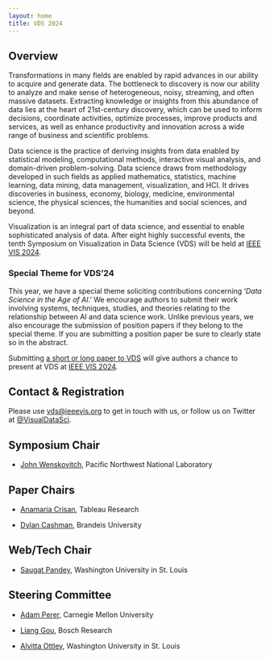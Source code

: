 ```yaml
---
layout: home
title: VDS 2024
---
```


## Overview

Transformations in many fields are enabled by rapid advances in our ability to acquire and generate data. The bottleneck to discovery is now our ability to analyze and make sense of heterogeneous, noisy, streaming, and often massive datasets. Extracting knowledge or insights from this abundance of data lies at the heart of 21st-century discovery, which can be used to inform decisions, coordinate activities, optimize processes, improve products and services, as well as enhance productivity and innovation across a wide range of business and scientific problems.

Data science is the practice of deriving insights from data enabled by statistical modeling, computational methods, interactive visual analysis, and domain-driven problem-solving. Data science draws from methodology developed in such fields as applied mathematics, statistics, machine learning, data mining, data management, visualization, and HCI. It drives discoveries in business, economy, biology, medicine, environmental science, the physical sciences, the humanities and social sciences, and beyond.

Visualization is an integral part of data science, and essential to enable sophisticated analysis of data. After eight highly successful events, the tenth Symposium on Visualization in Data Science (VDS) will be held at [IEEE VIS 2024](https://ieeevis.org/year/2024/welcome). 

### Special Theme for VDS’24
This year, we have a special theme soliciting contributions concerning ‘*Data Science in the Age of AI*.’  We encourage authors to submit their work involving systems, techniques, studies, and theories relating to the relationship between AI and data science work. Unlike previous years, we also encourage the submission of position papers if they belong to the special theme. If you are submitting a position paper be sure to clearly state so in the abstract.

Submitting [a short or long paper to VDS](http://www.visualdatascience.org/2024/cfp/) will give authors a chance to present at VDS at  [IEEE VIS 2024](https://ieeevis.org/year/2024/welcome).  


## Contact & Registration

Please use [vds@ieeevis.org](mailto:vds@ieeevis.org) to get in touch with us, or follow us on Twitter at [@VisualDataSci](https://twitter.com/VisualDataSci).

## Symposium Chair

- [John Wenskovitch](https://johnwenskovitch.com/), Pacific Northwest National Laboratory

## Paper Chairs

- [Anamaria Crisan](https://amcrisan.github.io/), Tableau Research

- [Dylan Cashman](https://dylancashman.github.io/), Brandeis University

## Web/Tech Chair
- [Saugat Pandey](https://iamsaugatpandey.github.io/), Washington University in St. Louis



## Steering Committee

- [Adam Perer](http://perer.org/), Carnegie Mellon University 

- [Liang Gou](https://scholar.google.com/citations?user=x3VK0fAAAAAJ&hl=en), Bosch Research 

- [Alvitta Ottley](http://visualdata.wustl.edu), Washington University in St. Louis
